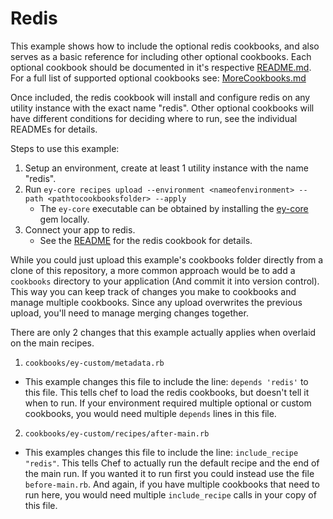 # Redis

This example shows how to include the optional redis cookbooks, and also serves as a basic reference for including other optional cookbooks. Each optional cookbook should be documented in it's respective [README.md](../../cookbooks/redis/README.md). For a full list of supported optional cookbooks see: [MoreCookbooks.md](../../MoreCookbooks.md)

Once included, the redis cookbook will install and configure redis on any utility instance with the exact name "redis". Other optional cookbooks will have different conditions for deciding where to run, see the individual READMEs for details.

Steps to use this example:

1. Setup an environment, create at least 1 utility instance with the name "redis".
2. Run `ey-core recipes upload --environment <nameofenvironment> --path <pathtocookbooksfolder> --apply`
    * The `ey-core` executable can be obtained by installing the [ey-core](https://github.com/engineyard/core-client-rb) gem locally.
3. Connect your app to redis.
    * See the [README](../../cookbooks/redis/README.md) for the redis cookbook for details.

While you could just upload this example's cookbooks folder directly from a clone of this repository, a more common approach would be to add a `cookbooks` directory to your application (And commit it into version control). This way you can keep track of changes you make to cookbooks and manage multiple cookbooks. Since any upload overwrites the previous upload, you'll need to manage merging changes together.

There are only 2 changes that this example actually applies when overlaid on the main recipes.

1. `cookbooks/ey-custom/metadata.rb`
  * This example changes this file to include the line: `depends 'redis'` to this file. This tells chef to load the redis cookbooks, but doesn't tell it when to run. If your environment required multiple optional or custom cookbooks, you would need multiple `depends` lines in this file.
2. `cookbooks/ey-custom/recipes/after-main.rb`
  * This examples changes this file to include the line: `include_recipe "redis"`. This tells Chef to actually run the default recipe and the end of the main run. If you wanted it to run first you could instead use the file `before-main.rb`. And again, if you have multiple cookbooks that need to run here, you would need multiple `include_recipe` calls in your copy of this file.